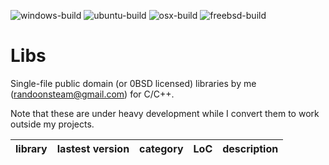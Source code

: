 ![windows-build](https://github.com/RandoOnSteam/libs/actions/workflows/windows.yml/badge.svg) ![ubuntu-build](https://github.com/RandoOnSteam/libs/actions/workflows/ubuntu.yml/badge.svg) ![osx-build](https://github.com/RandoOnSteam/libs/actions/workflows/osx.yml/badge.svg) ![freebsd-build](https://github.com/RandoOnSteam/libs/actions/workflows/freebsd.yml/badge.svg)

Libs
===

Single-file public domain (or 0BSD licensed) libraries by me (randoonsteam@gmail.com) for C/C++.

Note that these are under heavy development while I convert them to work outside my projects.

<a name="wslibs"></a>

library    | lastest version | category | LoC | description
--------------------- | ---- | -------- | --- | --------------------------------

